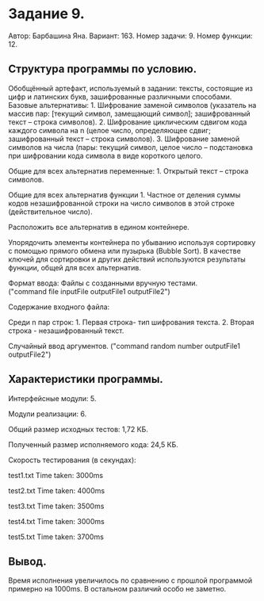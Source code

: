 Задание 9.
==========

Автор: Барбашина Яна. 
Вариант: 163. Номер задачи: 9. Номер функции: 12.

Структура программы по условию.
-------------------------------

Обобщённый артефакт, используемый в задании: тексты, состоящие из цифр и
латинских букв, зашифрованные различными способами. Базовые
альтернативы: 1. Шифрование заменой символов (указатель на массив пар:
[текущий символ, замещающий символ]; зашифрованный текст – строка
символов). 2. Шифрование циклическим сдвигом кода каждого символа на n
(целое число, определяющее сдвиг; зашифрованный текст – строка
символов). 3. Шифрование заменой символов на числа (пары: текущий
символ, целое число – подстановка при шифровании кода символа в виде
короткого целого.

Общие для всех альтернатив переменные: 1. Открытый текст – строка
символов.

Общие для всех альтернатив функции 1. Частное от деления суммы кодов
незашифрованной строки на число символов в этой строке (действительное
число).

Расположить все альтернатив в едином контейнере.

Упорядочить элементы контейнера по убыванию используя сортировку с
помощью прямого обмена или пузырька (Bubble Sort). В качестве ключей для
сортировки и других действий используются результаты функции, общей для
всех альтернатив.

Формат ввода: Файлы с созданными вручную тестами.\
("command file inputFile outputFile1 outputFile2")

Содержание входного файла:

Среди n пар строк: 1. Первая строка- тип шифрования текста. 2. Вторая
строка - незашифрованный текст.

Случайный ввод аргументов. ("command random number outputFile1
outputFile2")

Характеристики программы.
-------------------------

Интерфейсные модули: 5.

Модули реализации: 6.

Общий размер исходных тестов: 1,72 КБ.

Полученный размер исполняемого кода: 24,5 КБ.

Скорость тестирования (в секундах):

test1.txt Time taken: 3000ms

test2.txt Time taken: 4000ms

test3.txt Time taken: 3500ms

test4.txt Time taken: 3000ms

test5.txt Time taken: 3700ms

Вывод.
------

Время исполнения увеличилось по сравнению с прошлой программой примерно на 1000ms. В остальном различий особо не заметно.